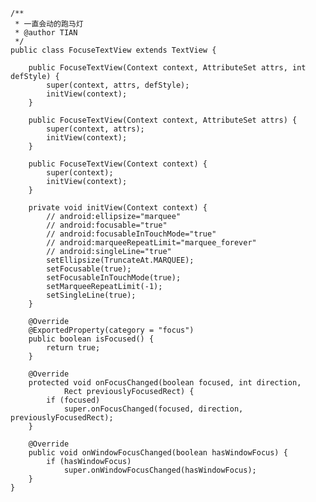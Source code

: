 
	/**
	 * 一直会动的跑马灯
	 * @author TIAN
	 */
	public class FocuseTextView extends TextView {

		public FocuseTextView(Context context, AttributeSet attrs, int defStyle) {
			super(context, attrs, defStyle);
			initView(context);
		}

		public FocuseTextView(Context context, AttributeSet attrs) {
			super(context, attrs);
			initView(context);
		}

		public FocuseTextView(Context context) {
			super(context);
			initView(context);
		}

		private void initView(Context context) {
			// android:ellipsize="marquee"
			// android:focusable="true"
			// android:focusableInTouchMode="true"
			// android:marqueeRepeatLimit="marquee_forever"
			// android:singleLine="true"
			setEllipsize(TruncateAt.MARQUEE);
			setFocusable(true);
			setFocusableInTouchMode(true);
			setMarqueeRepeatLimit(-1);
			setSingleLine(true);
		}

		@Override
		@ExportedProperty(category = "focus")
		public boolean isFocused() {
			return true;
		}

		@Override
		protected void onFocusChanged(boolean focused, int direction,
				Rect previouslyFocusedRect) {
			if (focused)
				super.onFocusChanged(focused, direction, previouslyFocusedRect);
		}

		@Override
		public void onWindowFocusChanged(boolean hasWindowFocus) {
			if (hasWindowFocus)
				super.onWindowFocusChanged(hasWindowFocus);
		}
	}
